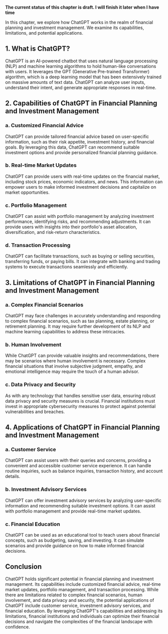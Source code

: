 **The current status of this chapter is draft. I will finish it later when I have time**

In this chapter, we explore how ChatGPT works in the realm of financial planning and investment management. We examine its capabilities, limitations, and potential applications.

**1. What is ChatGPT?**
-----------------------

ChatGPT is an AI-powered chatbot that uses natural language processing (NLP) and machine learning algorithms to hold human-like conversations with users. It leverages the GPT (Generative Pre-trained Transformer) algorithm, which is a deep learning model that has been extensively trained on massive amounts of text data. ChatGPT can analyze user inputs, understand their intent, and generate appropriate responses in real-time.

**2. Capabilities of ChatGPT in Financial Planning and Investment Management**
------------------------------------------------------------------------------

### a. Customized Financial Advice

ChatGPT can provide tailored financial advice based on user-specific information, such as their risk appetite, investment history, and financial goals. By leveraging this data, ChatGPT can recommend suitable investment options and provide personalized financial planning guidance.

### b. Real-time Market Updates

ChatGPT can provide users with real-time updates on the financial market, including stock prices, economic indicators, and news. This information can empower users to make informed investment decisions and capitalize on market opportunities.

### c. Portfolio Management

ChatGPT can assist with portfolio management by analyzing investment performance, identifying risks, and recommending adjustments. It can provide users with insights into their portfolio's asset allocation, diversification, and risk-return characteristics.

### d. Transaction Processing

ChatGPT can facilitate transactions, such as buying or selling securities, transferring funds, or paying bills. It can integrate with banking and trading systems to execute transactions seamlessly and efficiently.

**3. Limitations of ChatGPT in Financial Planning and Investment Management**
-----------------------------------------------------------------------------

### a. Complex Financial Scenarios

ChatGPT may face challenges in accurately understanding and responding to complex financial scenarios, such as tax planning, estate planning, or retirement planning. It may require further development of its NLP and machine learning capabilities to address these intricacies.

### b. Human Involvement

While ChatGPT can provide valuable insights and recommendations, there may be scenarios where human involvement is necessary. Complex financial situations that involve subjective judgment, empathy, and emotional intelligence may require the touch of a human advisor.

### c. Data Privacy and Security

As with any technology that handles sensitive user data, ensuring robust data privacy and security measures is crucial. Financial institutions must invest in appropriate cybersecurity measures to protect against potential vulnerabilities and breaches.

**4. Applications of ChatGPT in Financial Planning and Investment Management**
------------------------------------------------------------------------------

### a. Customer Service

ChatGPT can assist users with their queries and concerns, providing a convenient and accessible customer service experience. It can handle routine inquiries, such as balance inquiries, transaction history, and account details.

### b. Investment Advisory Services

ChatGPT can offer investment advisory services by analyzing user-specific information and recommending suitable investment options. It can assist with portfolio management and provide real-time market updates.

### c. Financial Education

ChatGPT can be used as an educational tool to teach users about financial concepts, such as budgeting, saving, and investing. It can simulate scenarios and provide guidance on how to make informed financial decisions.

**Conclusion**
--------------

ChatGPT holds significant potential in financial planning and investment management. Its capabilities include customized financial advice, real-time market updates, portfolio management, and transaction processing. While there are limitations related to complex financial scenarios, human involvement, and data privacy and security, the potential applications of ChatGPT include customer service, investment advisory services, and financial education. By leveraging ChatGPT's capabilities and addressing its limitations, financial institutions and individuals can optimize their financial decisions and navigate the complexities of the financial landscape with confidence.
